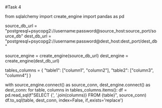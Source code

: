 #Task 4

from sqlalchemy import create_engine
import pandas as pd

source_db_url = "postgresql+psycopg2://username:password@source_host:source_port/source_db"
dest_db_url = "postgresql+psycopg2://username:password@dest_host:dest_port/dest_db"

source_engine = create_engine(source_db_url)
dest_engine = create_engine(dest_db_url)

tables_columns = {
    "table1": ["column1", "column2"],
    "table2": ["column3", "column4"]
}

with source_engine.connect() as source_conn, dest_engine.connect() as dest_conn:
    for table, columns in tables_columns.items():
        df = pd.read_sql(f"SELECT {', '.join(columns)} FROM {table}", source_conn)
        df.to_sql(table, dest_conn, index=False, if_exists='replace')
